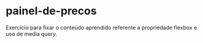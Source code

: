 # painel-de-precos
 Exercício para fixar o conteúdo aprendido referente a propriedade flexbox e uso de media query.
